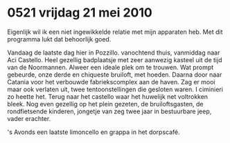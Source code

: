 # 0521 vrijdag 21 mei 2010
Eigenlijk wil ik een niet ingewikkelde relatie met mijn apparaten heb. Met dit programma lukt dat behoorlijk goed. 

Vandaag de laatste dag hier in Pozzillo. vanochtend thuis, vanmiddag naar Aci Castello. Heel gezellig badplaatsje met zeer aanwezig kasteel uit de tijd van de Noormannen. Alweer een ideale plek om te trouwen. Wat prompt gebeurde, onze derde en chiqueste bruiloft, met hoeden. Daarna door naar Catania voor het verbouwde fabriekscomplex aan de haven. Zag er mooi maar ook verlaten uit, twee tentoonstellingen die gesloten waren. I ciminieri zo heette het. Terug naar het castello waar het huwelijk  net voltrokken bleek. Nog even gezellig op het plein gezeten, de bruiloftsgasten, de rondfietsende kinderen, jongetje van zeg twee jaar in bestuurbare jeep, vader erachter.

's Avonds een laatste limoncello en grappa in het dorpscafé. 

